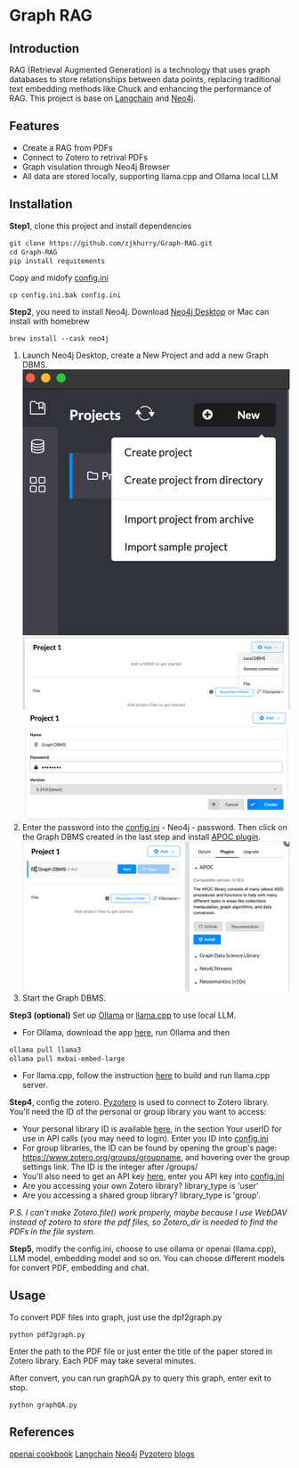 # Graph RAG

## Introduction

 RAG (Retrieval Augmented Generation) is a technology that uses graph databases to store relationships between data points, replacing traditional text embedding methods like Chuck and enhancing the performance of RAG. This project is base on [Langchain](https://github.com/langchain-ai/langchain/tree/master) and [Neo4j](https://github.com/neo4j/neo4j?tab=readme-ov-file).

## Features

- Create a RAG from PDFs
- Connect to Zotero to retrival PDFs
- Graph visulation through Neo4j Browser
- All data are stored locally, supporting llama.cpp and Ollama local LLM

## Installation

**Step1**, clone this project and install dependencies
```
git clone https://github.com/zjkhurry/Graph-RAG.git
cd Graph-RAG
pip install requitements
```
Copy and midofy [config.ini](./config.ini)
```
cp config.ini.bak config.ini
```

**Step2**, you need to install Neo4j. Download [Neo4j Desktop](https://neo4j.com/download/) or Mac can install with homebrew
```
brew install --cask neo4j
```
1. Launch Neo4j Desktop, create a New Project and add a new Graph DBMS.
![avatar](res/1.png) ![avatar](res/2.png) ![avatar](res/3.png)
2. Enter the password into the [config.ini](./config.ini) - Neo4j - password. Then click on the Graph DBMS created in the last step and install [APOC plugin](https://github.com/neo4j/apoc).
![avatar](res/4.png)
3. Start the Graph DBMS.
   
**Step3 (optional)** Set up [Ollama](https://ollama.com) or [llama.cpp](https://github.com/ggerganov/llama.cpp) to use local LLM.
- For Ollama, download the app [here](https://ollama.com), run Ollama and then
```
ollama pull llama3
ollama pull mxbai-embed-large
```
- For llama.cpp, follow the instruction [here](https://github.com/ggerganov/llama.cpp) to build and run llama.cpp server.

**Step4**, config the zotero. [Pyzotero](https://github.com/urschrei/pyzotero) is used to connect to Zotero library. You'll need the ID of the personal or group library you want to access:
- Your personal library ID is available [here](https://www.zotero.org/settings/keys), in the section Your userID for use in API calls (you may need to login). Enter you ID into [config.ini](./config.ini)
- For group libraries, the ID can be found by opening the group's page: https://www.zotero.org/groups/groupname, and hovering over the group settings link. The ID is the integer after /groups/
- You'll also need to get an API key [here](https://www.zotero.org/settings/keys/new), enter you API key into [config.ini](./config.ini)
- Are you accessing your own Zotero library? library_type is 'user'
- Are you accessing a shared group library? library_type is 'group'.

*P.S. I can't make Zotero.file() work properly, maybe because I use WebDAV instead of zotero to store the pdf files, so Zotero_dir is needed to find the PDFs in the file system.* 

**Step5**, modify the config.ini, choose to use ollama or openai (llama.cpp), LLM model, embedding model and so on. You can choose different models for convert PDF, embedding and chat.

## Usage
To convert PDF files into graph, just use the dpf2graph.py
```
python pdf2graph.py
```
Enter the path to the PDF file or just enter the title of the paper stored in Zotero library. Each PDF may take several minutes.

After convert, you can run graphQA.py to query this graph, enter exit to stop.
```
python graphQA.py
```

## References
[openai cookbook](https://github.com/openai/openai-cookbook/blob/main/examples/RAG_with_graph_db.ipynb)
[Langchain](https://github.com/langchain-ai/langchain/tree/master)
[Neo4j](https://github.com/neo4j/neo4j?tab=readme-ov-file)
[Pyzotero](https://github.com/urschrei/pyzotero)
[blogs](https://github.com/tomasonjo/blogs/blob/master/llm/enhancing_rag_with_graph.ipynb?ref=blog.langchain.dev)
